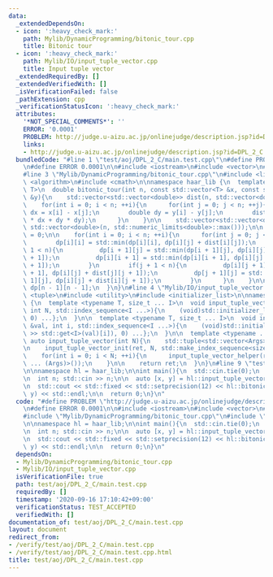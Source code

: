 ```yaml
---
data:
  _extendedDependsOn:
  - icon: ':heavy_check_mark:'
    path: Mylib/DynamicProgramming/bitonic_tour.cpp
    title: Bitonic tour
  - icon: ':heavy_check_mark:'
    path: Mylib/IO/input_tuple_vector.cpp
    title: Input tuple vector
  _extendedRequiredBy: []
  _extendedVerifiedWith: []
  _isVerificationFailed: false
  _pathExtension: cpp
  _verificationStatusIcon: ':heavy_check_mark:'
  attributes:
    '*NOT_SPECIAL_COMMENTS*': ''
    ERROR: '0.0001'
    PROBLEM: http://judge.u-aizu.ac.jp/onlinejudge/description.jsp?id=DPL_2_C
    links:
    - http://judge.u-aizu.ac.jp/onlinejudge/description.jsp?id=DPL_2_C
  bundledCode: "#line 1 \"test/aoj/DPL_2_C/main.test.cpp\"\n#define PROBLEM \"http://judge.u-aizu.ac.jp/onlinejudge/description.jsp?id=DPL_2_C\"\
    \n#define ERROR 0.0001\n\n#include <iostream>\n#include <vector>\n#include <iomanip>\n\
    #line 3 \"Mylib/DynamicProgramming/bitonic_tour.cpp\"\n#include <limits>\n#include\
    \ <algorithm>\n#include <cmath>\n\nnamespace haar_lib {\n  template <typename\
    \ T>\n  double bitonic_tour(int n, const std::vector<T> &x, const std::vector<T>\
    \ &y){\n    std::vector<std::vector<double>> dist(n, std::vector<double>(n));\n\
    \    for(int i = 0; i < n; ++i){\n      for(int j = 0; j < n; ++j){\n        double\
    \ dx = x[i] - x[j];\n        double dy = y[i] - y[j];\n        dist[i][j] = std::sqrt(dx\
    \ * dx + dy * dy);\n      }\n    }\n\n    std::vector<std::vector<double>> dp(n,\
    \ std::vector<double>(n, std::numeric_limits<double>::max()));\n\n    dp[0][0]\
    \ = 0;\n\n    for(int i = 0; i < n; ++i){\n      for(int j = 0; j < n; ++j){\n\
    \        dp[i][i] = std::min(dp[i][i], dp[i][j] + dist[i][j]);\n        if(i +\
    \ 1 < n){\n          dp[i + 1][j] = std::min(dp[i + 1][j], dp[i][j] + dist[i][i\
    \ + 1]);\n          dp[i][i + 1] = std::min(dp[i][i + 1], dp[i][j] + dist[j][i\
    \ + 1]);\n        }\n        if(j + 1 < n){\n          dp[i][j + 1] = std::min(dp[i][j\
    \ + 1], dp[i][j] + dist[j][j + 1]);\n          dp[j + 1][j] = std::min(dp[j +\
    \ 1][j], dp[i][j] + dist[i][j + 1]);\n        }\n      }\n    }\n\n    return\
    \ dp[n - 1][n - 1];\n  }\n}\n#line 4 \"Mylib/IO/input_tuple_vector.cpp\"\n#include\
    \ <tuple>\n#include <utility>\n#include <initializer_list>\n\nnamespace haar_lib\
    \ {\n  template <typename T, size_t ... I>\n  void input_tuple_vector_init(T &val,\
    \ int N, std::index_sequence<I ...>){\n    (void)std::initializer_list<int>{(void(std::get<I>(val).resize(N)),\
    \ 0) ...};\n  }\n\n  template <typename T, size_t ... I>\n  void input_tuple_vector_helper(T\
    \ &val, int i, std::index_sequence<I ...>){\n    (void)std::initializer_list<int>{(void(std::cin\
    \ >> std::get<I>(val)[i]), 0) ...};\n  }\n\n  template <typename ... Args>\n \
    \ auto input_tuple_vector(int N){\n    std::tuple<std::vector<Args> ...> ret;\n\
    \n    input_tuple_vector_init(ret, N, std::make_index_sequence<sizeof ... (Args)>());\n\
    \    for(int i = 0; i < N; ++i){\n      input_tuple_vector_helper(ret, i, std::make_index_sequence<sizeof\
    \ ... (Args)>());\n    }\n\n    return ret;\n  }\n}\n#line 9 \"test/aoj/DPL_2_C/main.test.cpp\"\
    \n\nnamespace hl = haar_lib;\n\nint main(){\n  std::cin.tie(0);\n  std::ios::sync_with_stdio(false);\n\
    \n  int n; std::cin >> n;\n\n  auto [x, y] = hl::input_tuple_vector<int, int>(n);\n\
    \n  std::cout << std::fixed << std::setprecision(12) << hl::bitonic_tour(n, x,\
    \ y) << std::endl;\n\n  return 0;\n}\n"
  code: "#define PROBLEM \"http://judge.u-aizu.ac.jp/onlinejudge/description.jsp?id=DPL_2_C\"\
    \n#define ERROR 0.0001\n\n#include <iostream>\n#include <vector>\n#include <iomanip>\n\
    #include \"Mylib/DynamicProgramming/bitonic_tour.cpp\"\n#include \"Mylib/IO/input_tuple_vector.cpp\"\
    \n\nnamespace hl = haar_lib;\n\nint main(){\n  std::cin.tie(0);\n  std::ios::sync_with_stdio(false);\n\
    \n  int n; std::cin >> n;\n\n  auto [x, y] = hl::input_tuple_vector<int, int>(n);\n\
    \n  std::cout << std::fixed << std::setprecision(12) << hl::bitonic_tour(n, x,\
    \ y) << std::endl;\n\n  return 0;\n}\n"
  dependsOn:
  - Mylib/DynamicProgramming/bitonic_tour.cpp
  - Mylib/IO/input_tuple_vector.cpp
  isVerificationFile: true
  path: test/aoj/DPL_2_C/main.test.cpp
  requiredBy: []
  timestamp: '2020-09-16 17:10:42+09:00'
  verificationStatus: TEST_ACCEPTED
  verifiedWith: []
documentation_of: test/aoj/DPL_2_C/main.test.cpp
layout: document
redirect_from:
- /verify/test/aoj/DPL_2_C/main.test.cpp
- /verify/test/aoj/DPL_2_C/main.test.cpp.html
title: test/aoj/DPL_2_C/main.test.cpp
---
```

